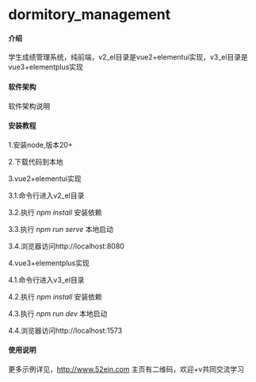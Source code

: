 # dormitory_management

#### 介绍
学生成绩管理系统，纯前端，v2_el目录是vue2+elementui实现，v3_el目录是vue3+elementplus实现

#### 软件架构
软件架构说明


#### 安装教程

1.安装node,版本20+

2.下载代码到本地

3.vue2+elementui实现

3.1.命令行进入v2_el目录

3.2.执行  _npm install_  安装依赖

3.3.执行  _npm run serve_  本地启动

3.4.浏览器访问http://localhost:8080

4.vue3+elementplus实现

4.1.命令行进入v3_el目录
 
4.2.执行  _npm install_  安装依赖

4.3.执行  _npm run dev_  本地启动

4.4.浏览器访问http://localhost:1573


#### 使用说明

更多示例详见，http://www.52ejn.com
主页有二维码，欢迎+v共同交流学习
